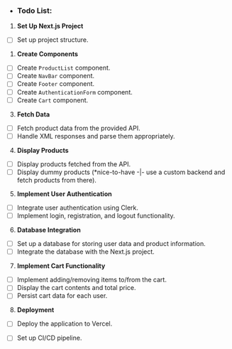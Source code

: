 - ### Todo List:

1.  **Set Up Next.js Project**

- [ ]  Set up project structure.
1.  **Create Components**
    
- [ ]  Create `ProductList` component.
- [ ]  Create `NavBar` component.
- [ ]  Create `Footer` component.
- [ ]  Create `AuthenticationForm` component.
- [ ]  Create `Cart` component.
3.  **Fetch Data**
    
- [ ]  Fetch product data from the provided API.
- [ ]  Handle XML responses and parse them appropriately.
4.  **Display Products**
    
- [ ]  Display products fetched from the API.
- [ ]  Display dummy products (*nice-to-have -|- use a custom backend and fetch products from there).
5.  **Implement User Authentication**
    
- [ ]  Integrate user authentication using Clerk.
- [ ]  Implement login, registration, and logout functionality.
6.  **Database Integration**
    
- [ ]  Set up a database for storing user data and product information.
- [ ]  Integrate the database with the Next.js project.
7.  **Implement Cart Functionality**
    
- [ ]  Implement adding/removing items to/from the cart.
- [ ]  Display the cart contents and total price.
- [ ]  Persist cart data for each user.
8.  **Deployment**
    
- [ ]  Deploy the application to Vercel.
- [ ]  Set up CI/CD pipeline.


